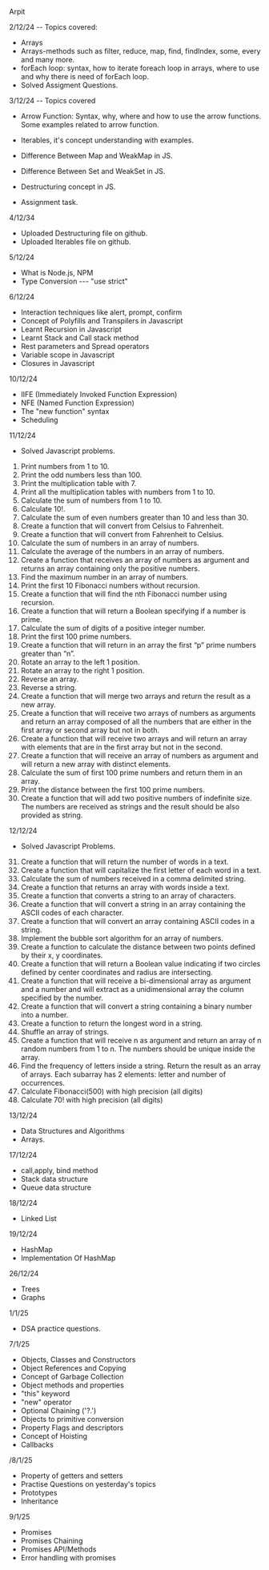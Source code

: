 Arpit

2/12/24 -- Topics covered:
* Arrays
* Arrays-methods such as filter, reduce, map, find, findIndex, some, every and many more.
* forEach loop: syntax, how to iterate foreach loop in arrays, where to use and why there is need of forEach loop.
* Solved Assigment Questions.


3/12/24 -- Topics covered

* Arrow Function: Syntax, why, where and how to use the arrow functions. Some examples related to arrow function.
* Iterables, it's concept understanding with examples.
* Difference Between Map and WeakMap in JS.
* Difference Between Set and WeakSet in JS.

* Destructuring concept in JS.
* Assignment task.

4/12/34

* Uploaded Destructuring file on github.
* Uploaded Iterables file on github.


5/12/24

* What is Node.js, NPM
* Type Conversion --- "use strict"


6/12/24

* Interaction techniques like alert, prompt, confirm
* Concept of Polyfills and Transpilers in Javascript
* Learnt Recursion in Javascript
* Learnt Stack and Call stack method
* Rest parameters and Spread operators
* Variable scope in Javascript
* Closures in Javascript

10/12/24
* IIFE (Immediately Invoked Function Expression)
* NFE (Named Function Expression)
* The "new function" syntax
* Scheduling

11/12/24
* Solved Javascript problems.
1. Print numbers from 1 to 10.
2. Print the odd numbers less than 100.
3. Print the multiplication table with 7.
4. Print all the multiplication tables with numbers from 1 to 10.
5. Calculate the sum of numbers from 1 to 10.
6. Calculate 10!.
7. Calculate the sum of even numbers greater than 10 and less than 30.
8. Create a function that will convert from Celsius to Fahrenheit.
9. Create a function that will convert from Fahrenheit to Celsius.
10. Calculate the sum of numbers in an array of numbers.
11. Calculate the average of the numbers in an array of numbers.
12. Create a function that receives an array of numbers as argument and returns an array containing only the positive numbers.
13. Find the maximum number in an array of numbers.
14. Print the first 10 Fibonacci numbers without recursion.
15. Create a function that will find the nth Fibonacci number using recursion.
16. Create a function that will return a Boolean specifying if a number is prime.
17. Calculate the sum of digits of a positive integer number.
18. Print the first 100 prime numbers.
19. Create a function that will return in an array the first “p” prime numbers greater than “n”.
20. Rotate an array to the left 1 position.
21. Rotate an array to the right 1 position.
22. Reverse an array.
23. Reverse a string.
24. Create a function that will merge two arrays and return the result as a new array.
25. Create a function that will receive two arrays of numbers as arguments and return an array composed of all the numbers that are either in the first array or second array but not in both.
26. Create a function that will receive two arrays and will return an array with elements that are in the first array but not in the second.
27. Create a function that will receive an array of numbers as argument and will return a new array with distinct elements.
28. Calculate the sum of first 100 prime numbers and return them in an array.
29. Print the distance between the first 100 prime numbers.
30. Create a function that will add two positive numbers of indefinite size. The numbers are received as strings and the result should be also provided as string.

12/12/24 
*  Solved Javascript Problems.
31. Create a function that will return the number of words in a text.
32. Create a function that will capitalize the first letter of each word in a text.
33. Calculate the sum of numbers received in a comma delimited string.
34. Create a function that returns an array with words inside a text.
36. Create a function that converts a string to an array of characters.
37. Create a function that will convert a string in an array containing the ASCII codes of each character.
38. Create a function that will convert an array containing ASCII codes in a string.
40. Implement the bubble sort algorithm for an array of numbers.
41. Create a function to calculate the distance between two points defined by their x, y coordinates.
42. Create a function that will return a Boolean value indicating if two circles defined by center coordinates and radius are intersecting.
43. Create a function that will receive a bi-dimensional array as argument and a number and will extract as a unidimensional array the column specified by the number.
44. Create a function that will convert a string containing a binary number into a number.
48. Create a function to return the longest word in a string.
49. Shuffle an array of strings.
50. Create a function that will receive n as argument and return an array of n random numbers from 1 to n. The numbers should be unique inside the array.
51. Find the frequency of letters inside a string. Return the result as an array of arrays. Each subarray has 2 elements: letter and number of occurrences.
52. Calculate Fibonacci(500) with high precision (all digits)
53. Calculate 70! with high precision (all digits)

13/12/24

* Data Structures and Algorithms
* Arrays.

17/12/24

* call,apply, bind method
* Stack data structure
* Queue data structure

18/12/24

* Linked List

19/12/24

* HashMap
* Implementation Of HashMap

26/12/24

* Trees
* Graphs

1/1/25

* DSA practice questions.


7/1/25

* Objects, Classes and Constructors
* Object References and Copying
* Concept of Garbage Collection
* Object methods and properties
* "this" keyword
* "new" operator
* Optional Chaining ('?.')
* Objects to primitive conversion
* Property Flags and descriptors
* Concept of Hoisting
* Callbacks

/8/1/25

* Property of getters and setters
* Practise Questions on yesterday's topics
* Prototypes
* Inheritance 

9/1/25

* Promises
* Promises Chaining
* Promises API/Methods
* Error handling with promises